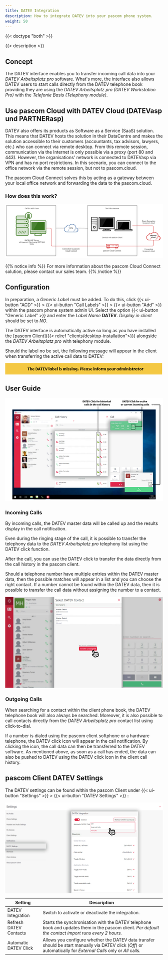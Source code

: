 ```yaml
---
title: DATEV Integration
description: How to integrate DATEV into your pascom phone system.
weight: 50
---
```


{{< doctype "both"  >}}

{{< description >}}

## Concept

The DATEV interface enables you to transfer incoming call data into your *DATEV Arbeitsplatz pro* software. What's more, the interface also allows DATEV users to start calls directly from the DATEV telephone book providing they are using the *DATEV Arbeitsplatz pro (DATEV Workstation Pro)* with the *Telefonie Basis (Telephony module)*. 

## Use pascom Cloud with DATEV Cloud (DATEVasp und PARTNERasp)

DATEV also offers its products as Software as a Service (SaaS) solution. This means that DATEV hosts the solution in their DataCentre and makes the solution accessible to their customers (accountants, tax advisors, lawyers, etc.) who can connect via remote desktop. From this remote session, communication via the Internet is only possible via a proxy (port 80 and 443). However, the organisations' network is connected to DATEVasp via VPN and has no port restrictions. In this scenario, you can connect to the office network via the remote session, but not to pascom.cloud.

The pascom Cloud Connect solves this by acting as a gateway between your local office network and forwarding the data to the pascom.cloud.

### How does this work?

![pascom Cloud Connect](datev_asp_appliance_en.png)

{{% notice info %}}
For more information about the pascom Cloud Connect solution, please contact our sales team.
{{% /notice %}}

## Configuration

In preparation, a *Generic Label* must be added. To do this, click {{< ui-button "ACD" >}} > {{< ui-button "Call Labels" >}} > {{< ui-button "Add" >}} within the pascom phone system admin UI. Select the option {{< ui-button "Generic Label" >}} and enter the *Label Name* **DATEV**. *Display in client* should be set to *NO*.

The DATEV interface is automatically active so long as you have installed the [pascom Client]({{< relref "clients/desktop-installation">}}) alongside the *DATEV Arbeitsplatz pro* with telephony module.

Should the label no be set, the following message will appear in the client when transferring the active call data to DATEV:

![DATEV Label not configured](datev-label.en.jpg)

## User Guide

![Perform DATEV click](datev-journal.en.jpg)

### Incoming Calls

By incoming calls, the DATEV master data will be called up and the results display in the call notification.

Even during the ringing stage of the call, it is possible to transfer the telephony data to the *DATEV Arbeitsplatz pro* telephony list using the DATEV click function.

After the call, you can use the DATEV click to transfer the data directly from the call history in the pascom client.

Should a telephone number have multiple entries within the DATEV master data, then the possible matches will appear in a list and you can choose the right contact. If a number cannot be found within the DATEV data, then it is possible to transfer the call data without assigning the number to a contact. 

![Select DATEV entry](datev-selection.en.jpg)

### Outgoing Calls

When searching for a contact within the client phone book, the DATEV telephone book will also always be searched. Moreover, it is also possible to call contacts directly from the *DATEV Arbeitsplatz pro* contact list using click-to-dial.

If a number is dialed using the pascom client softphone or a hardware telephone, the DATEV click icon will appear in the call notification. By clicking the icon, the call data can then be transferred to the DATEV software. As mentioned above, as soon as a call has ended, the data can also be pushed to DATEV using the DATEV click icon in the client call history.


## pascom Client DATEV Settings

The DATEV settings can be found within the pascom Client under {{< ui-button "Settings" >}} > {{< ui-button "DATEV Settings" >}} :

![DATEV Settings](datev-settings.en.jpg)

|Setting|Description|
|---|---|
|DATEV Integration|Switch to activate or deactivate the integration. |
|Refresh DATEV Contacts|Starts the synchronisation with the DATEV telephone book and updates them in the pascom client. *Per default the contact import runs every 2 hours.*|
|Automatic DATEV Click |Allows you configure whether the DATEV data transfer should be start manually via DATEV click (*Off*) or automatically for *External Calls* only or *All* calls. |
